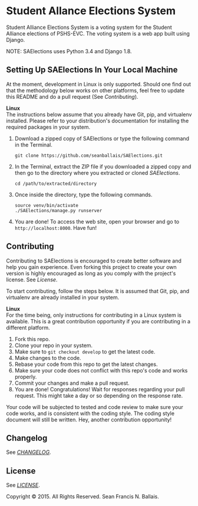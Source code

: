 # Student Allance Elections System
Student Alliance Elections System is a voting system for the Student Alliance elections of PSHS-EVC. The voting system is a web app built using Django.

NOTE: SAElections uses Python 3.4 and Django 1.8.

## Setting Up SAElections In Your Local Machine
At the moment, development in Linux is only supported. Should one find out that the methodology below works on other platforms, feel free to update this README and do a pull request (See *Contributing*).    
    
**Linux**    
The instructions below assume that you already have Git, pip, and virtualenv installed. Please refer to your distribution's documentation for installing the required packages in your system.

1. Download a zipped copy of SAElections or type the following command in the Terminal.    
    ```
    git clone https://github.com/seanballais/SAElections.git
    ```
2. In the Terminal, extract the ZIP file if you downloaded a zipped copy and then go to the directory where you extracted or cloned *SAElections*.    
    ```
    cd /path/to/extracted/directory
    ```
3. Once inside the directory, type the following commands.    
    ```
    source venv/bin/activate
    ./SAElections/manage.py runserver
    ```
4. You are done! To access the web site, open your browser and go to `http://localhost:8000`. Have fun!

## Contributing
Contributing to SAElections is encouraged to create better software and help you gain experience. Even forking this project to create your own version is highly encouraged as long as you comply with the project's license. See *License*.    
     
To start contributing, follow the steps below. It is assumed that Git, pip, and virtualenv are already installed in your system.    
    
**Linux**    
For the time being, only instructions for contributing in a Linux system is available. This is a great contribution opportunity if you are contributing in a different platform.
1. Fork this repo.    
2. Clone your repo in your system.    
3. Make sure to `git checkout develop` to get the latest code.    
4. Make changes to the code.    
5. Rebase your code from this repo to get the latest changes.    
6. Make sure your code does not conflict with this repo's code and works properly.    
7. Commit your changes and make a pull request.    
8. You are done! Congratulations! Wait for responses regarding your pull request. This might take a day or so depending on the response rate.    
    
Your code will be subjected to tested and code review to make sure your code works, and is consistent with the coding style. The coding style document will still be written. Hey, another contribution opportunity!    

## Changelog
See *[CHANGELOG](CHANGELOG.md)*.

## License
See *[LICENSE](LICENSE.md)*.    
    
Copyright &copy; 2015. All Rights Reserved. Sean Francis N. Ballais.
